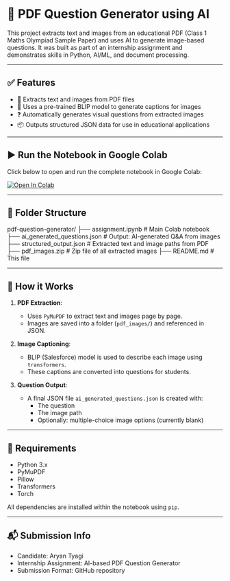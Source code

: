 # 📄 PDF Question Generator using AI

This project extracts text and images from an educational PDF (Class 1 Maths Olympiad Sample Paper) and uses AI to generate image-based questions. It was built as part of an internship assignment and demonstrates skills in Python, AI/ML, and document processing.

---

## ✅ Features

- 📄 Extracts text and images from PDF files
- 🧠 Uses a pre-trained BLIP model to generate captions for images
- ❓ Automatically generates visual questions from extracted images
- 📦 Outputs structured JSON data for use in educational applications

---

## ▶️ Run the Notebook in Google Colab

Click below to open and run the complete notebook in Google Colab:

[![Open In Colab](https://colab.research.google.com/assets/colab-badge.svg)](https://colab.research.google.com/github/aryantyagi0/pdf-question-generator/blob/main/assignment.ipynb)

---

## 📁 Folder Structure

pdf-question-generator/
├── assignment.ipynb # Main Colab notebook
├── ai_generated_questions.json # Output: AI-generated Q&A from images
├── structured_output.json # Extracted text and image paths from PDF
├── pdf_images.zip # Zip file of all extracted images
├── README.md # This file

---

## 🧪 How it Works

1. **PDF Extraction**:
   - Uses `PyMuPDF` to extract text and images page by page.
   - Images are saved into a folder (`pdf_images/`) and referenced in JSON.

2. **Image Captioning**:
   - BLIP (Salesforce) model is used to describe each image using `transformers`.
   - These captions are converted into questions for students.

3. **Question Output**:
   - A final JSON file `ai_generated_questions.json` is created with:
     - The question
     - The image path
     - Optionally: multiple-choice image options (currently blank)

---

## 🔧 Requirements

- Python 3.x
- PyMuPDF
- Pillow
- Transformers
- Torch

All dependencies are installed within the notebook using `pip`.

---

## 📬 Submission Info

- Candidate: Aryan Tyagi  
- Internship Assignment: AI-based PDF Question Generator  
- Submission Format: GitHub repository

